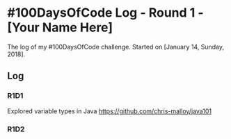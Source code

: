 # #100DaysOfCode Log - Round 1 - [Your Name Here]

The log of my #100DaysOfCode challenge. Started on [January 14, Sunday, 2018].

## Log

### R1D1 
Explored variable types in Java https://github.com/chris-malloy/java101

### R1D2

